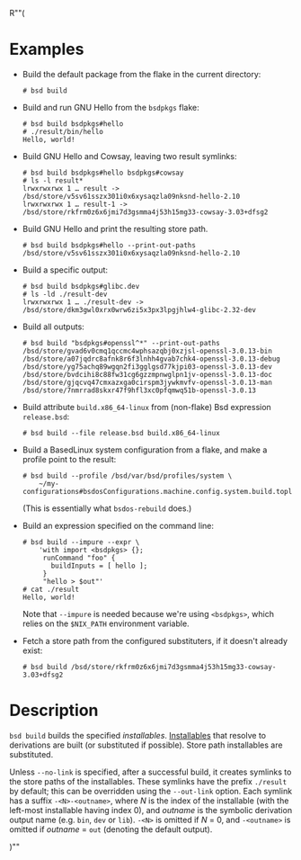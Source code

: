R""(

# Examples

* Build the default package from the flake in the current directory:

  ```console
  # bsd build
  ```

* Build and run GNU Hello from the `bsdpkgs` flake:

  ```console
  # bsd build bsdpkgs#hello
  # ./result/bin/hello
  Hello, world!
  ```

* Build GNU Hello and Cowsay, leaving two result symlinks:

  ```console
  # bsd build bsdpkgs#hello bsdpkgs#cowsay
  # ls -l result*
  lrwxrwxrwx 1 … result -> /bsd/store/v5sv61sszx301i0x6xysaqzla09nksnd-hello-2.10
  lrwxrwxrwx 1 … result-1 -> /bsd/store/rkfrm0z6x6jmi7d3gsmma4j53h15mg33-cowsay-3.03+dfsg2
  ```

* Build GNU Hello and print the resulting store path.

  ```console
  # bsd build bsdpkgs#hello --print-out-paths
  /bsd/store/v5sv61sszx301i0x6xysaqzla09nksnd-hello-2.10
  ```

* Build a specific output:

  ```console
  # bsd build bsdpkgs#glibc.dev
  # ls -ld ./result-dev
  lrwxrwxrwx 1 … ./result-dev -> /bsd/store/dkm3gwl0xrx0wrw6zi5x3px3lpgjhlw4-glibc-2.32-dev
  ```

* Build all outputs:

  ```console
  # bsd build "bsdpkgs#openssl^*" --print-out-paths
  /bsd/store/gvad6v0cmq1qccmc4wphsazqbj0xzjsl-openssl-3.0.13-bin
  /bsd/store/a07jqdrc8afnk8r6f3lnhh4gvab7chk4-openssl-3.0.13-debug
  /bsd/store/yg75achq89wgqn2fi3gglgsd77kjpi03-openssl-3.0.13-dev
  /bsd/store/bvdcihi8c88fw31cg6gzzmpnwglpn1jv-openssl-3.0.13-doc
  /bsd/store/gjqcvq47cmxazxga0cirspm3jywkmvfv-openssl-3.0.13-man
  /bsd/store/7nmrrad8skxr47f9hfl3xc0pfqmwq51b-openssl-3.0.13
  ```

* Build attribute `build.x86_64-linux` from (non-flake) Bsd expression
  `release.bsd`:

  ```console
  # bsd build --file release.bsd build.x86_64-linux
  ```

* Build a BasedLinux system configuration from a flake, and make a profile
  point to the result:

  ```console
  # bsd build --profile /bsd/var/bsd/profiles/system \
      ~/my-configurations#bsdosConfigurations.machine.config.system.build.toplevel
  ```

  (This is essentially what `bsdos-rebuild` does.)

* Build an expression specified on the command line:

  ```console
  # bsd build --impure --expr \
      'with import <bsdpkgs> {};
       runCommand "foo" {
         buildInputs = [ hello ];
       }
       "hello > $out"'
  # cat ./result
  Hello, world!
  ```

  Note that `--impure` is needed because we're using `<bsdpkgs>`,
  which relies on the `$NIX_PATH` environment variable.

* Fetch a store path from the configured substituters, if it doesn't
  already exist:

  ```console
  # bsd build /bsd/store/rkfrm0z6x6jmi7d3gsmma4j53h15mg33-cowsay-3.03+dfsg2
  ```

# Description

`bsd build` builds the specified *installables*. [Installables](./bsd.md#installables) that
resolve to derivations are built (or substituted if possible). Store
path installables are substituted.

Unless `--no-link` is specified, after a successful build, it creates
symlinks to the store paths of the installables. These symlinks have
the prefix `./result` by default; this can be overridden using the
`--out-link` option. Each symlink has a suffix `-<N>-<outname>`, where
*N* is the index of the installable (with the left-most installable
having index 0), and *outname* is the symbolic derivation output name
(e.g. `bin`, `dev` or `lib`). `-<N>` is omitted if *N* = 0, and
`-<outname>` is omitted if *outname* = `out` (denoting the default
output).

)""
